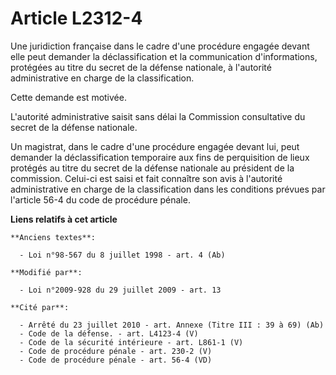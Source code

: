 # Article L2312-4

Une juridiction française dans le cadre d'une procédure engagée devant elle peut demander la déclassification et la
communication d'informations, protégées au titre du secret de la défense nationale, à l'autorité administrative en charge de
la classification. 

Cette demande est motivée.

L'autorité administrative saisit sans délai la Commission consultative du secret de la défense nationale. 

Un magistrat, dans le cadre d'une procédure engagée devant lui, peut demander la déclassification temporaire aux fins de
perquisition de lieux protégés au titre du secret de la défense nationale au président de la commission. Celui-ci est saisi
et fait connaître son avis à l'autorité administrative en charge de la classification dans les conditions prévues par
l'article 56-4 du code de procédure pénale.

**Liens relatifs à cet article**

	**Anciens textes**:

	  - Loi n°98-567 du 8 juillet 1998 - art. 4 (Ab)

	**Modifié par**:

	  - Loi n°2009-928 du 29 juillet 2009 - art. 13

	**Cité par**:

	  - Arrêté du 23 juillet 2010 - art. Annexe (Titre III : 39 à 69) (Ab)
	  - Code de la défense. - art. L4123-4 (V)
	  - Code de la sécurité intérieure - art. L861-1 (V)
	  - Code de procédure pénale - art. 230-2 (V)
	  - Code de procédure pénale - art. 56-4 (VD)
